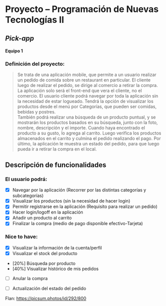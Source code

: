 # Proyecto – Programación de Nuevas Tecnologías II

## _Pick-app_

#### Equipo 1 

### Definición del proyecto:

> Se trata de una aplicación mobile, que permite a un usuario realizar un pedido de comida sobre un restaurant en particular. El cliente luego de realizar el pedido, se dirige al comercio a retirar la compra. La aplicación solo será el front-end que vera el cliente, no el comercio. 
> El usuario cliente podrá navegar por toda la aplicación sin la necesidad de estar logueado. Tendrá la opción de visualizar los productos desde el menú por Categorías, que pueden ser comidas, bebidas y postres.    
> También podrá realizar una búsqueda de un producto puntual, y se mostrarán los productos basados en su búsqueda, junto con la foto, nombre, descripción y el importe. Cuando haya encontrado el producto a su gusto, lo agrega al carrito. 
> Luego verifica los productos almacenados en el carrito y culmina el pedido realizando el pago. Por último, la aplicación le muestra un estado del pedido, para que luego pueda ir a retirar la compra en el local.


## Descripción de funcionalidades

### El usuario podrá:

- [x] Navegar por la aplicación (Recorrer por las distintas categorías y subcategorías)
- [x] Visualizar los productos (sin la necesidad de hacer login)
- [x] Permitir registrarse en la aplicación (Requisito para realizar un pedido)
- [x] Hacer login/logoff en la aplicación
- [x] Añadir un producto al carrito
- [x] Finalizar la compra (medio de pago disponible efectivo-Tarjeta)

### Nice to have:

- [x] Visualizar la información de la cuenta/perfil
- [x] Visualizar el stock del producto
- [20%] Búsqueda por producto
- [40%] Visualizar histórico de mis pedidos
- [ ] Anular la compra
- [ ] Actualización del estado del pedido


Flan: https://picsum.photos/id/292/800

